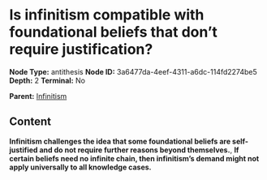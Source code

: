 # Is infinitism compatible with foundational beliefs that don’t require justification?

**Node Type:** antithesis
**Node ID:** 3a6477da-4eef-4311-a6dc-114fd2274be5
**Depth:** 2
**Terminal:** No

**Parent:** [Infinitism](infinitism.md)

## Content

**Infinitism challenges the idea that some foundational beliefs are self-justified and do not require further reasons beyond themselves.**, **If certain beliefs need no infinite chain, then infinitism’s demand might not apply universally to all knowledge cases.**
